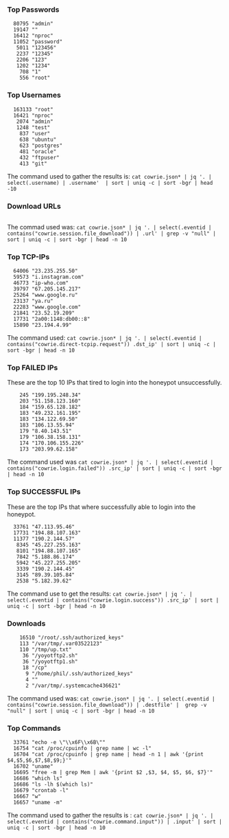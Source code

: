 ### Top Passwords
```
  80795 "admin"
  19147 ""
  16412 "nproc"
  11052 "password"
   5011 "123456"
   2237 "12345"
   2206 "123"
   1202 "1234"
    708 "1"
    556 "root"
```

### Top Usernames
```
  163133 "root"
  16421 "nproc"
   2074 "admin"
   1248 "test"
    837 "user"
    638 "ubuntu"
    623 "postgres"
    481 "oracle"
    432 "ftpuser"
    413 "git"
```
The command used to gather the results is: `cat cowrie.json* | jq '. | select(.username) | .username'  | sort | uniq -c | sort -bgr | head -10`
### Download URLs
```
```
The commad used was: `cat cowrie.json* | jq '. | select(.eventid | contains("cowrie.session.file_download")) | .url' | grep -v "null" | sort | uniq -c | sort -bgr | head -n 10`

### Top TCP-IPs
```
  64006 "23.235.255.50"
  59573 "i.instagram.com"
  46773 "ip-who.com"
  39797 "67.205.145.217"
  25264 "www.google.ru"
  23137 "ya.ru"
  22283 "www.google.com"
  21841 "23.52.19.209"
  17731 "2a00:1148:db00::8"
  15890 "23.194.4.99"
```
The command used: `cat cowrie.json* | jq '. | select(.eventid | contains("cowrie.direct-tcpip.request")) .dst_ip' | sort | uniq -c | sort -bgr | head -n 10`
### Top FAILED IPs
These are the top 10 IPs that tired to login into the honeypot unsuccessfully.
```
    245 "199.195.248.34"
    203 "51.158.123.160"
    184 "159.65.128.182"
    183 "49.232.161.195"
    183 "134.122.69.50"
    183 "106.13.55.94"
    179 "8.40.143.51"
    179 "106.38.158.131"
    174 "170.106.155.226"
    173 "203.99.62.158"
```
The command used was `cat cowrie.json* | jq '. | select(.eventid | contains("cowrie.login.failed")) .src_ip' | sort | uniq -c | sort -bgr | head -n 10`

### Top SUCCESSFUL IPs
These are the top IPs that where successfully able to login into the honeypot.
```
  33761 "47.113.95.46"
  17731 "194.88.107.163"
  11377 "190.2.144.57"
   8345 "45.227.255.163"
   8101 "194.88.107.165"
   7842 "5.188.86.174"
   5942 "45.227.255.205"
   3339 "190.2.144.45"
   3145 "89.39.105.84"
   2538 "5.182.39.62"
```
The command use to get the results: `cat cowrie.json* | jq '. | select(.eventid | contains("cowrie.login.success")) .src_ip' | sort | uniq -c | sort -bgr | head -n 10`

### Downloads
```
    16510 "/root/.ssh/authorized_keys"
    113 "/var/tmp/.var03522123"
    110 "/tmp/up.txt"
     36 "/yoyotftp2.sh"
     36 "/yoyotftp1.sh"
     18 "/cp"
      9 "/home/phil/.ssh/authorized_keys"
      4 ""
      2 "/var/tmp/.systemcache436621"
```
The command used was: `cat cowrie.json* | jq '. | select(.eventid | contains("cowrie.session.file_download")) | .destfile' |  grep -v "null" | sort | uniq -c | sort -bgr | head -n 10`

### Top Commands
```
  33761 "echo -e \"\\x6F\\x6B\""
  16754 "cat /proc/cpuinfo | grep name | wc -l"
  16704 "cat /proc/cpuinfo | grep name | head -n 1 | awk '{print $4,$5,$6,$7,$8,$9;}'"
  16702 "uname"
  16695 "free -m | grep Mem | awk '{print $2 ,$3, $4, $5, $6, $7}'"
  16686 "which ls"
  16686 "ls -lh $(which ls)"
  16679 "crontab -l"
  16667 "w"
  16657 "uname -m"
```
The command used to gather the results is : `cat cowrie.json* | jq '. | select(.eventid | contains("cowrie.command.input")) | .input' | sort | uniq -c | sort -bgr | head -n 10`
